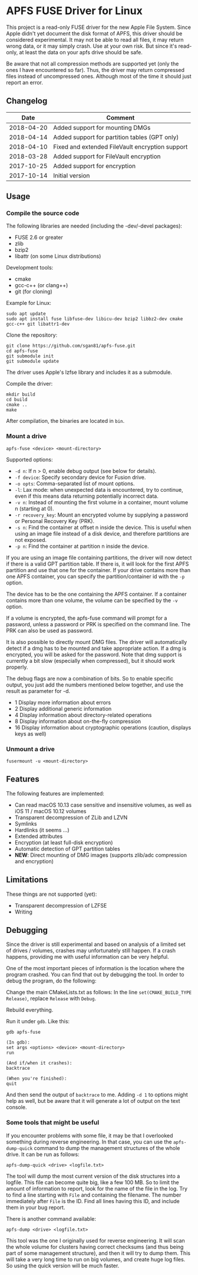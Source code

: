# APFS FUSE Driver for Linux

This project is a read-only FUSE driver for the new Apple File System. Since Apple didn't yet document
the disk format of APFS, this driver should be considered experimental. It may not be able to read all
files, it may return wrong data, or it may simply crash. Use at your own risk. But since it's read-only,
at least the data on your apfs drive should be safe.

Be aware that not all compression methods are supported yet (only the ones I have encountered so far).
Thus, the driver may return compressed files instead of uncompressed ones. Although most of the time it
should just report an error.

## Changelog

| Date | Comment |
|------|---------|
| 2018-04-20 | Added support for mounting DMGs |
| 2018-04-14 | Added support for partition tables (GPT only) |
| 2018-04-10 | Fixed and extended FileVault encryption support |
| 2018-03-28 | Added support for FileVault encryption |
| 2017-10-25 | Added support for encryption |
| 2017-10-14 | Initial version |

## Usage

### Compile the source code
The following libraries are needed (including the -dev/-devel packages):

* FUSE 2.6 or greater
* zlib
* bzip2
* libattr (on some Linux distributions)

Development tools:
* cmake
* gcc-c++ (or clang++)
* git (for cloning)

Example for Linux:
```
sudo apt update
sudo apt install fuse libfuse-dev libicu-dev bzip2 libbz2-dev cmake gcc-c++ git libattr1-dev
```
Clone the repository:
```
git clone https://github.com/sgan81/apfs-fuse.git
cd apfs-fuse
git submodule init
git submodule update
```
The driver uses Apple's lzfse library and includes it as a submodule.

Compile the driver:
```
mkdir build
cd build
cmake ..
make
```
After compilation, the binaries are located in `bin`.

### Mount a drive
```
apfs-fuse <device> <mount-directory>
```
Supported options:
* `-d n`: If n > 0, enable debug output (see below for details).
* `-f device`: Specify secondary device for Fusion drive.
* `-o opts`: Comma-separated list of mount options.
* `-l`: Lax mode: when unexpected data is encountered, try to continue, even if this means
  data returning potentially incorrect data.
* `-v n`: Instead of mounting the first volume in a container, mount volume n (starting at 0).
* `-r recovery_key`: Mount an encrypted volume by supplying a password or Personal Recovery Key (PRK).
* `-s n`: Find the container at offset n inside the device. This is useful when using an image file
  instead of a disk device, and therefore partitions are not exposed.
* `-p n`: Find the container at partition n inside the device.

If you are using an image file containing partitions, the driver will now detect if there is a valid GPT
partition table. If there is, it will look for the first APFS partition and use that one for the container.
If your drive contains more than one APFS container, you can specify the partition/container id with the
`-p` option.

The device has to be the one containing the APFS container. If a container contains more than one volume,
the volume can be specified by the `-v` option.

If a volume is encrypted, the apfs-fuse command will prompt for a password, unless a password or PRK is
specified on the command line. The PRK can also be used as password.

It is also possible to directly mount DMG files. The driver will automatically detect if a dmg
has to be mounted and take appropriate action. If a dmg is encrypted, you will be asked for the password.
Note that dmg support is currently a bit slow (especially when compressed), but it should work properly.

The debug flags are now a combination of bits. So to enable specific output, you just add the numbers
mentioned below together, and use the result as parameter for -d.

* 1 Display more information about errors
* 2 Display additional generic information
* 4 Display information about directory-related operations
* 8 Display information about on-the-fly compression
* 16 Display information about cryptographic operations (caution, displays keys as well)

### Unmount a drive
```
fusermount -u <mount-directory>
```

## Features
The following features are implemented:

* Can read macOS 10.13 case sensitive and insensitive volumes, as well as iOS 11 / macOS 10.12 volumes
* Transparent decompression of ZLib and LZVN
* Symlinks
* Hardlinks (it seems ...)
* Extended attributes
* Encryption (at least full-disk encryption)
* Automatic detection of GPT partition tables
* **NEW**: Direct mounting of DMG images (supports zlib/adc compression and encryption)

## Limitations
These things are not supported (yet):

* Transparent decompression of LZFSE
* Writing

## Debugging

Since the driver is still experimental and based on analysis of a limited set of drives / volumes, crashes
may unfortunately still happen. If a crash happens, providing me with useful information can be very helpful.

One of the most important pieces of information is the location where the program crashed. You can find that
out by debugging the tool. In order to debug the program, do the following:

Change the main CMakeLists.txt as follows: In the line `set(CMAKE_BUILD_TYPE Release)`,
replace `Release` with `Debug`.

Rebuild everything.

Run it under `gdb`. Like this:
```
gdb apfs-fuse

(In gdb):
set args <options> <device> <mount-directory>
run

(And if/when it crashes):
backtrace

(When you're finished):
quit
```
And then send the output of `backtrace` to me. Adding `-d 1` to options might help as well, but be aware that
it will generate a lot of output on the text console.

### Some tools that might be useful

If you encounter problems with some file, it may be that I overlooked something during reverse engineering. In that
case, you can use the `apfs-dump-quick` command to dump the management structures of the whole drive. It can be run
as follows:
```
apfs-dump-quick <drive> <logfile.txt>
```
The tool will dump the most current version of the disk structures into a logfile. This file can become quite big, like
a few 100 MB. So to limit the amount of information to report, look for the name of the file in the log. Try to find a
line starting with `File` and containing the filename. The number immediately after `File` is the ID. Find all lines
having this ID, and include them in your bug report.

There is another command available:
```
apfs-dump <drive> <logfile.txt>
```
This tool was the one I originally used for reverse engineering. It will scan the whole volume for clusters having
correct checksums (and thus being part of some management structure), and then it will try to dump them. This will
take a very long time to run on big volumes, and create huge log files. So using the quick version will be much faster.
